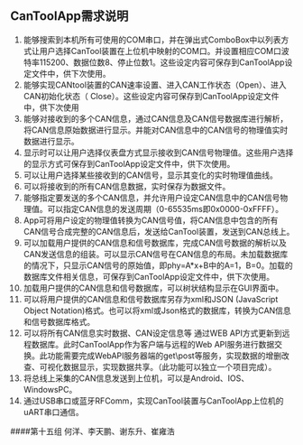 ## CanToolApp需求说明 ##
1. 能够搜索到本机所有可使用的COM串口，并在弹出式ComboBox中以列表方式让用户选择CanTool装置在上位机中映射的COM口。并设置相应COM口波特率115200、数据位数8、停止位数1。这些设定内容可保存到CanToolApp设定文件中，供下次使用。
2. 能够实现CANtool装置的CAN速率设置、进入CAN工作状态（Open）、进入CAN初始化状态（ Close）。这些设定内容可保存到CanToolApp设定文件中，供下次使用
3. 能够对接收到的多个CAN信息，通过CAN信息及CAN信号数据库进行解析，将CAN信息原始数据进行显示。并能对CAN信息中的CAN信号的物理值实时数据进行显示。
4. 显示时可以让用户选择仪表盘方式显示接收到CAN信号物理值。这些用户选择的显示方式可保存到CanToolApp设定文件中，供下次使用。
5. 可以让用户选择某些接收到的CAN信号，显示其变化的实时物理值曲线。
6. 可以将接收到的所有CAN信息数据，实时保存为数据文件。
7. 能够指定要发送的多个CAN信息，并允许用户设定CAN信息中的CAN信号物理值。可以指定CAN信息的发送周期（0-65535ms即0x0000-0xFFFF）。
8. App可将用户设定的物理值转换为CAN信号值，将CAN信息中包含的所有CAN信号合成完整的CAN信息后，发送给CanTool装置，发送到CAN总线上。
9. 可以加载用户提供的CAN信息和信号数据库，完成CAN信号数据的解析以及CAN发送信息的组装。可以显示CAN信号在CAN信息的布局。未加载数据库的情况下，只显示CAN信号的原始值，即phy=A*x+B中的A=1，B=0。加载的数据库文件相关信息，可保存到CanToolApp设定文件中，供下次使用。
10. 加载用户提供的CAN信息和信号数据库，可以树状结构显示在GUI界面中。
11. 可以将用户提供的CAN信息和信号数据库另存为xml和JSON (JavaScript Object Notation)格式。也可以将xml或Json格式的数据库，转换为CAN信息和信号数据库格式。
12. 可以将所有CAN信息实时数据、CAN设定信息等 通过WEB API方式更新到远程数据库。此时CanToolApp作为客户端与远程的Web API服务进行数据交换。此功能需要完成WebAPI服务器端的get\post等服务，实现数据的增删改查、可视化数据显示，实现数据共享。（此功能可以独立一个项目完成）。
13. 将总线上采集的CAN信息发送到上位机，可以是Android、IOS、WindowsPC。
14. 通过USB串口或蓝牙RFComm，实现CanTool装置与CanToolApp上位机的uART串口通信。

####第十五组 何洋、李天鹏、谢东升、崔雍浩
